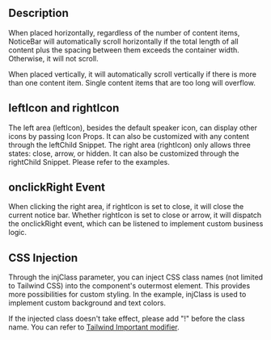 ## Description

When placed horizontally, regardless of the number of content items, NoticeBar will automatically scroll horizontally if the total length of all content plus the spacing between them exceeds the container width. Otherwise, it will not scroll.

When placed vertically, it will automatically scroll vertically if there is more than one content item. Single content items that are too long will overflow.

## leftIcon and rightIcon

The left area (leftIcon), besides the default speaker icon, can display other icons by passing Icon Props. It can also be customized with any content through the leftChild Snippet. The right area (rightIcon) only allows three states: close, arrow, or hidden. It can also be customized through the rightChild Snippet. Please refer to the examples.

## onclickRight Event

When clicking the right area, if rightIcon is set to close, it will close the current notice bar. Whether rightIcon is set to close or arrow, it will dispatch the onclickRight event, which can be listened to implement custom business logic.

## CSS Injection

Through the injClass parameter, you can inject CSS class names (not limited to Tailwind CSS) into the component's outermost element. This provides more possibilities for custom styling. In the example, injClass is used to implement custom background and text colors.

If the injected class doesn't take effect, please add "!" before the class name. You can refer to [Tailwind Important modifier](https://tailwindcss.com/docs/configuration#important-modifier).
